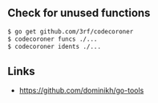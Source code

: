 ## Check for unused functions

```bash
$ go get github.com/3rf/codecoroner
$ codecoroner funcs ./...
$ codecoroner idents ./...
```

## Links

- https://github.com/dominikh/go-tools
